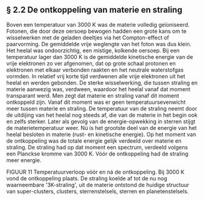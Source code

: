 ## § 2.2 De ontkoppeling van materie en straling
Boven een temperatuur van 3000 K was de materie volledig geïoniseerd. Fotonen, die door deze oersoep bewogen hadden een grote kans om te wisselwerken met de geladen deeltjes via het Compton-effect of paarvorming. De gemiddelde vrije weglengte van het foton was dus klein. Het heelal was ondoorzichtig, een mistige, kolkende oersoep.
Bij een temperatuur lager dan 3000 K is de gemiddelde kinetische energie van de vrije elektronen zo ver afgenomen, dat op grote schaal protonen en elektronen met elkaar verbonden raakten en het neutrale waterstofgas vormden. In relatief vrij korte tijd verdwenen alle vrije elektronen uit het heelal en werden gebonden. De sterke wisselwerking, die tussen straling en materie aanwezig was, verdween, waardoor het heelal vanaf dat moment transparant werd. Men zegt dat materie en straling vanaf dit moment ontkoppeld zijn. Vanaf dit moment was er geen temperatuursevenwicht meer tussen materie en straling. De temperatuur van de straling neemt door de uitdijing van het heelal nog steeds af, die van de materie in het begin ook en zelfs sterker. Later als gevolg van de energie-opwekking in sterren stijgt de materietemperatuur weer. Nú is het grootste deel van de energie van het heelal besloten in materie (rust- en kinetische energie). Op het moment van de ontkoppeling was de totale energie gelijk verdeeld over materie en straling. De straling had op dat moment een spectrum, verdeeld volgens een Planckse kromme van 3000 K. Vóór de ontkoppeling had de straling meer energie.

FIGUUR 11 Temperatuurverloop vóór en ná de ontkoppeling. Bij 3000 K vond de ontkoppeling plaats. De straling koelde af tot de nu nog waarneembare '3K-straling', uit de materie ontstond de huidige structuur van super-clusters, clusters, sterrenstelsels, sterren en planetenstelsels.
